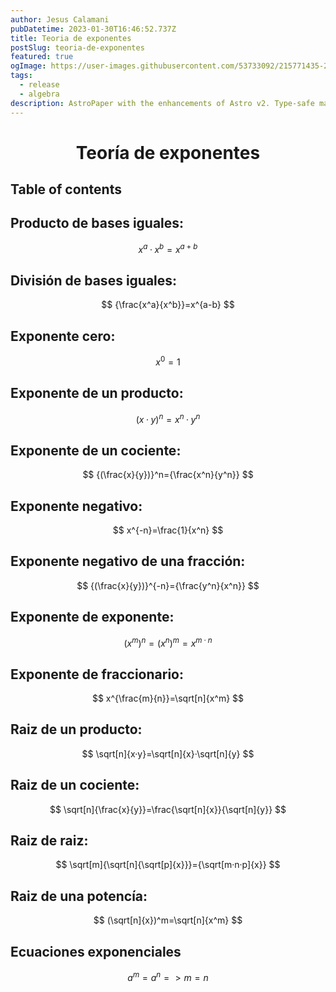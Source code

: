 ```yaml
---
author: Jesus Calamani
pubDatetime: 2023-01-30T16:46:52.737Z
title: Teoria de exponentes
postSlug: teoria-de-exponentes
featured: true
ogImage: https://user-images.githubusercontent.com/53733092/215771435-25408246-2309-4f8b-a781-1f3d93bdf0ec.png
tags:
  - release
  - algebra
description: AstroPaper with the enhancements of Astro v2. Type-safe markdown contents, bug fixes and better dev experience etc.
---
```



# <center>Teoría de exponentes</center> 
## Table of contents


## Producto de bases iguales:


$$
x^a·x^b=x^{a+b}
$$

## División de bases iguales:

$$
  {\frac{x^a}{x^b}}=x^{a-b}
$$


## Exponente cero:

$$
  x^0=1
$$

## Exponente de un producto:

$$
(x·y)^n=x^n·y^n
$$

## Exponente de un cociente:

$$
{(\frac{x}{y})}^n={\frac{x^n}{y^n}}
$$

## Exponente negativo:

$$
x^{-n}=\frac{1}{x^n}
$$

## Exponente negativo de una fracción:

$$
{(\frac{x}{y})}^{-n}={\frac{y^n}{x^n}}
$$

## Exponente de exponente:

$$
(x^m)^n=(x^n)^m=x^{m·n}
$$

## Exponente de fraccionario:

$$
x^{\frac{m}{n}}=\sqrt[n]{x^m}
$$

## Raiz de un producto:

$$
\sqrt[n]{x·y}=\sqrt[n]{x}·\sqrt[n]{y}
$$

## Raiz de un cociente:

$$
\sqrt[n]{\frac{x}{y}}=\frac{\sqrt[n]{x}}{\sqrt[n]{y}}
$$

## Raiz de raiz:

$$
\sqrt[m]{\sqrt[n]{\sqrt[p]{x}}}={\sqrt[m·n·p]{x}}
$$

## Raiz de una potencía:

$$
(\sqrt[n]{x})^m=\sqrt[n]{x^m}
$$

## Ecuaciones exponenciales

$$
a^m=a^n =>m =n
$$